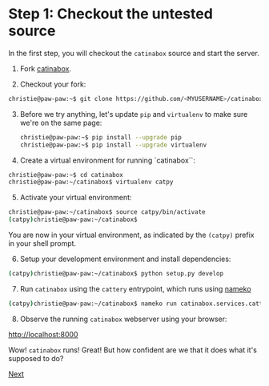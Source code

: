 # Step 1: Checkout the untested source

In the first step, you will checkout the `catinabox` source and start the
server.

1. Fork [catinabox](https://github.com/keeppythonweird/catinabox).

2. Checkout your fork:

  ```bash
  christie@paw-paw:~$ git clone https://github.com/<MYUSERNAME>/catinabox.git
  ```

3. Before we try anything, let's update `pip` and `virtualenv` to make sure
   we're on the same page:
   
   ```bash
   christie@paw-paw:~$ pip install --upgrade pip
   christie@paw-paw:~$ pip install --upgrade virtualenv
   ```

4. Create a virtual environment for running `catinabox``:

  ```bash
  christie@paw-paw:~$ cd catinabox
  christie@paw-paw:~/catinabox$ virtualenv catpy
  ```

5. Activate your virtual environment:

  ```bash
  christie@paw-paw:~/catinabox$ source catpy/bin/activate
  (catpy)christie@paw-paw:~/catinabox$
  ```

  You are now in your virtual environment, as indicated by the `(catpy)` prefix
  in your shell prompt.

6. Setup your development environment and install dependencies:

  ```bash
  (catpy)christie@paw-paw:~/catinabox$ python setup.py develop
  ```

7. Run `catinabox` using the `cattery` entrypoint, which runs using
  [nameko](https://github.com/onefinestay/nameko)

  ```bash
  (catpy)christie@paw-paw:~/catinabox$ nameko run catinabox.services.cattery_service
  ```

8. Observe the running `catinabox` webserver using your browser:

  [http://localhost:8000](http://localhost:8000)

Wow! `catinabox` runs! Great! But how confident are we that it does what
it's supposed to do?

[Next](2.md)